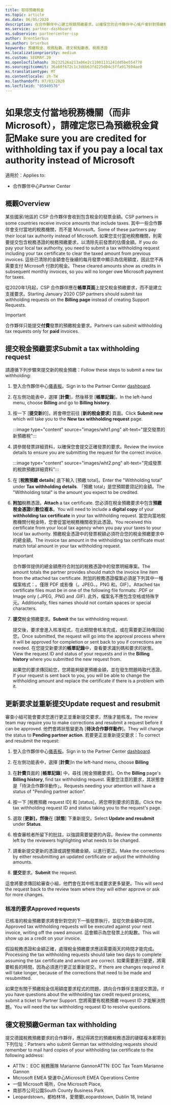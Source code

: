 ```yaml
---
title: 取得預繳稅金
ms.topic: article
ms.date: 06/05/2020
description: 在合作夥伴中心建立稅額預繳要求，以確保您的合作夥伴中心帳戶會針對預繳稅金而貸。
ms.service: partner-dashboard
ms.subservice: partnercenter-csp
author: BrentSerbus
ms.author: brserbus
keywords: 預繳稅金、稅務點數、德文稅點數表、稅務憑證
ms.localizationpriority: medium
ms.custom: SEOMAY.20
ms.openlocfilehash: 3b232526a213a06e2c11001131241dd5be554770
ms.sourcegitcommit: 36a60f672c1c3d6b63fd225d04c5ffa917694ae0
ms.translationtype: MT
ms.contentlocale: zh-TW
ms.lasthandoff: 07/03/2020
ms.locfileid: "85949576"
---
```

# <a name="make-sure-you-are-credited-for-withholding-tax-if-you-pay-a-local-tax-authority-instead-of-microsoft"></a><span data-ttu-id="95a94-104">如果您支付當地稅務機關（而非 Microsoft），請確定您已為預繳稅金貸記</span><span class="sxs-lookup"><span data-stu-id="95a94-104">Make sure you are credited for withholding tax if you pay a local tax authority instead of Microsoft</span></span>

<span data-ttu-id="95a94-105">適用於︰</span><span class="sxs-lookup"><span data-stu-id="95a94-105">Applies to:</span></span>

- <span data-ttu-id="95a94-106">合作夥伴中心</span><span class="sxs-lookup"><span data-stu-id="95a94-106">Partner Center</span></span>

## <a name="overview"></a><span data-ttu-id="95a94-107">概觀</span><span class="sxs-lookup"><span data-stu-id="95a94-107">Overview</span></span>

<span data-ttu-id="95a94-108">某些國家/地區的 CSP 合作夥伴會收到包含稅金的發票金額。</span><span class="sxs-lookup"><span data-stu-id="95a94-108">CSP partners in some countries receive invoice amounts that include taxes.</span></span> <span data-ttu-id="95a94-109">其中一些合作夥伴會支付當地的稅務機關，而不是 Microsoft。</span><span class="sxs-lookup"><span data-stu-id="95a94-109">Some of these partners pay their local tax authority instead of Microsoft.</span></span> <span data-ttu-id="95a94-110">如果您支付當地稅務機關，則需要提交包含稅務憑證的稅務預繳要求，以清除先前發票的估價金額。</span><span class="sxs-lookup"><span data-stu-id="95a94-110">If you do pay your local tax authority, you need to submit a tax withholding request including your tax certificate to clear the taxed amount from previous invoices.</span></span> <span data-ttu-id="95a94-111">這些已清除的金額會在後續的每月發票中顯示為信用額度，因此您不再需要支付 Microsoft 付款的稅金。</span><span class="sxs-lookup"><span data-stu-id="95a94-111">These cleared amounts show as credits in subsequent monthly invoices, so you will no longer owe Microsoft payment for taxes.</span></span>

<span data-ttu-id="95a94-112">從2020年1月起，CSP 合作夥伴應在**帳單頁面**上提交稅金預繳要求，而不是建立支援要求。</span><span class="sxs-lookup"><span data-stu-id="95a94-112">Starting January 2020 CSP partners should submit tax withholding requests on the **Billing page** instead of creating Support Requests.</span></span>

> [!IMPORTANT]
> <span data-ttu-id="95a94-113">合作夥伴只能提交**付費**發票的預繳稅金要求。</span><span class="sxs-lookup"><span data-stu-id="95a94-113">Partners can submit withholding tax requests only for **paid** invoices.</span></span>

## <a name="submit-a-tax-withholding-request"></a><span data-ttu-id="95a94-114">提交稅金預繳要求</span><span class="sxs-lookup"><span data-stu-id="95a94-114">Submit a tax withholding request</span></span>

<span data-ttu-id="95a94-115">請遵循下列步驟來提交新的稅金預繳：</span><span class="sxs-lookup"><span data-stu-id="95a94-115">Follow these steps to submit a new tax withholding:</span></span>

1. <span data-ttu-id="95a94-116">登入合作夥伴中心[儀表板](https://partner.microsoft.com/dashboard/home)。</span><span class="sxs-lookup"><span data-stu-id="95a94-116">Sign in to the Partner Center [dashboard](https://partner.microsoft.com/dashboard/home).</span></span>

2. <span data-ttu-id="95a94-117">在左側功能表中，選擇 [**計費**]，然後移至 [**帳單記錄**]。</span><span class="sxs-lookup"><span data-stu-id="95a94-117">In the left-hand menu, choose **Billing** and go to **Billing history**.</span></span>

3. <span data-ttu-id="95a94-118">按一下 [**提交新**的]，將會帶您前往 [**新的稅金要求**] 頁面。</span><span class="sxs-lookup"><span data-stu-id="95a94-118">Click **Submit new** which will take you to the **New tax withholding request** page.</span></span>

   :::image type="content" source="images/wht1.png" alt-text="提交發票的新預繳稅":::

4. <span data-ttu-id="95a94-120">請參閱發票詳細資料，以確保您會提交正確發票的要求。</span><span class="sxs-lookup"><span data-stu-id="95a94-120">Review the invoice details to ensure you are submitting the request for the correct invoice.</span></span>

   :::image type="content" source="images/wht2.png" alt-text="完成發票的稅款預繳詳細資料":::

5. <span data-ttu-id="95a94-122">在 [**稅務預繳 details**] 底下輸入 [預繳 total]。</span><span class="sxs-lookup"><span data-stu-id="95a94-122">Enter the "Withholding total" under **Tax withholding details**.</span></span> <span data-ttu-id="95a94-123">「預繳 total」是您預期要貸記的金額。</span><span class="sxs-lookup"><span data-stu-id="95a94-123">The "Withholding total" is the amount you expect to be credited.</span></span>

6. <span data-ttu-id="95a94-124">**附加**稅務憑證。</span><span class="sxs-lookup"><span data-stu-id="95a94-124">**Attach** a tax certificate.</span></span> <span data-ttu-id="95a94-125">您必須在稅金預繳要求中包含**預繳稅金憑證**的**數位複本**。</span><span class="sxs-lookup"><span data-stu-id="95a94-125">You will need to include a **digital copy** of your **withholding tax certificate** in your tax withholding request.</span></span> <span data-ttu-id="95a94-126">當您向當地稅務機關付稅金時，您會從當地稅務機關收到此憑證。</span><span class="sxs-lookup"><span data-stu-id="95a94-126">You received this certificate from your local tax agency when you pay your taxes to your local tax authority.</span></span> <span data-ttu-id="95a94-127">預繳稅金憑證中的發票稅額必須符合您的稅金預繳要求中的總金額。</span><span class="sxs-lookup"><span data-stu-id="95a94-127">The invoice tax amount in the withholding tax certificate must match total amount in your tax withholding request.</span></span>

   > [!IMPORTANT]
   > <span data-ttu-id="95a94-128">合作夥伴提供的總金額應符合附加的稅務憑證中的發票明細專案。</span><span class="sxs-lookup"><span data-stu-id="95a94-128">The amount totals the partner provides should match the invoice line item from the attached tax certificate.</span></span> <span data-ttu-id="95a94-129">附加的稅務憑證檔案必須是下列其中一種檔案格式：。僅限 PDF 或影像（。JPEG、。PNG 和。GIF）。</span><span class="sxs-lookup"><span data-stu-id="95a94-129">Attached tax certificate files must be in one of the following file formats: .PDF or Image only (.JPEG, .PNG and .GIF).</span></span> <span data-ttu-id="95a94-130">此外，檔案名不應包含空格或特殊字元。</span><span class="sxs-lookup"><span data-stu-id="95a94-130">Additionally, files names should not contain spaces or special characters.</span></span>

7. <span data-ttu-id="95a94-131">**提交**稅金預繳要求。</span><span class="sxs-lookup"><span data-stu-id="95a94-131">**Submit** the tax withholding request.</span></span>

   <span data-ttu-id="95a94-132">提交後，要求會進入核准程式，在此期間會核准完成，或在需要更正時傳回給您。</span><span class="sxs-lookup"><span data-stu-id="95a94-132">Once submitted, the request will go into the approval process where it will be approved for completion or sent back to you if corrections are needed.</span></span> <span data-ttu-id="95a94-133">在您提交新要求的**帳單記錄**中，查看要求識別碼和要求的狀態。</span><span class="sxs-lookup"><span data-stu-id="95a94-133">View the request ID and status of your requests and  in the **Billing history** where you submitted the new request from.</span></span>

   <span data-ttu-id="95a94-134">如果您的要求傳回給您，您將能夠變更預繳金額，並在發生問題時取代憑證。</span><span class="sxs-lookup"><span data-stu-id="95a94-134">If your request is sent back to you, you will be able to change the withholding amount and replace the certificate if there is a problem with it.</span></span>

## <a name="update-request-and-resubmit"></a><span data-ttu-id="95a94-135">更新要求並重新提交</span><span class="sxs-lookup"><span data-stu-id="95a94-135">Update request and resubmit</span></span>

<span data-ttu-id="95a94-136">審查小組可能會要求您進行更正並重新提交要求，然後才能核准。</span><span class="sxs-lookup"><span data-stu-id="95a94-136">The review team may require you to make corrections and resubmit a request before it can be approved.</span></span> <span data-ttu-id="95a94-137">他們會將狀態變更為 [**待決合作夥伴動作**]。</span><span class="sxs-lookup"><span data-stu-id="95a94-137">They will change the status to **Pending partner action**.</span></span> <span data-ttu-id="95a94-138">若要更正並重新提交要求：</span><span class="sxs-lookup"><span data-stu-id="95a94-138">To correct and resubmit the request:</span></span>

1. <span data-ttu-id="95a94-139">登入合作夥伴中心[儀表板](https://partner.microsoft.com/dashboard/home)。</span><span class="sxs-lookup"><span data-stu-id="95a94-139">Sign in to the Partner Center [dashboard](https://partner.microsoft.com/dashboard/home).</span></span>

2. <span data-ttu-id="95a94-140">在左側功能表中，選擇 [**計費**]</span><span class="sxs-lookup"><span data-stu-id="95a94-140">In the left-hand menu, choose **Billing**</span></span>

3. <span data-ttu-id="95a94-141">在**計費**頁面的 [**帳單記錄**] 中，尋找 [稅金預繳要求]。</span><span class="sxs-lookup"><span data-stu-id="95a94-141">On the **Billing** page's **Billing history**, find tax withholding request.</span></span> <span data-ttu-id="95a94-142">需要您注意的要求，其狀態會是「待決合作夥伴動作」。</span><span class="sxs-lookup"><span data-stu-id="95a94-142">Requests needing your attention will have a status of "Pending partner action".</span></span>

4. <span data-ttu-id="95a94-143">按一下 [稅務預繳 request ID] 和 [status]，將您帶到要求的頁面。</span><span class="sxs-lookup"><span data-stu-id="95a94-143">Click the tax withholding request ID and status taking you to the request's page.</span></span>

5. <span data-ttu-id="95a94-144">選取 [**更新]，然後**在 [**狀態**] 下重新提交。</span><span class="sxs-lookup"><span data-stu-id="95a94-144">Select **Update and resubmit** under **Status**.</span></span>

6. <span data-ttu-id="95a94-145">檢查審核者所留下的批註，以強調需要變更的內容。</span><span class="sxs-lookup"><span data-stu-id="95a94-145">Review the comments left by the reviewers highlighting what needs to be changed.</span></span>

7. <span data-ttu-id="95a94-146">請重新提交更新的憑證或調整預繳金額，以進行更正。</span><span class="sxs-lookup"><span data-stu-id="95a94-146">Make the corrections by either resubmitting an updated certificate or adjust the withholding amounts.</span></span>

8. <span data-ttu-id="95a94-147">**提交**要求。</span><span class="sxs-lookup"><span data-stu-id="95a94-147">**Submit** the request.</span></span>

<span data-ttu-id="95a94-148">這會將要求傳回給審查小組，他們會在其中核准或要求更多變更。</span><span class="sxs-lookup"><span data-stu-id="95a94-148">This will send the request back to the review team where they will either approve or ask for more changes.</span></span>

### <a name="approved-requests"></a><span data-ttu-id="95a94-149">核准的要求</span><span class="sxs-lookup"><span data-stu-id="95a94-149">Approved requests</span></span>

<span data-ttu-id="95a94-150">已核准的稅金預繳要求將會針對您的下一張發票執行，並從欠款金額中扣除。</span><span class="sxs-lookup"><span data-stu-id="95a94-150">Approved tax withholding requests will be executed against your next invoice, writing off the owed amount.</span></span> <span data-ttu-id="95a94-151">這會顯示為您發票上的點數。</span><span class="sxs-lookup"><span data-stu-id="95a94-151">This will show up as a credit on your invoice.</span></span>

<span data-ttu-id="95a94-152">假設稅務憑證和金額正確，處理稅金預繳要求應該需要兩天的時間才能完成。</span><span class="sxs-lookup"><span data-stu-id="95a94-152">Processing the tax withholding requests should take two days to complete assuming the tax certificate and amount are correct.</span></span> <span data-ttu-id="95a94-153">如果需要進行變更，將需要較長的時間，因為必須進行更正並重新提交。</span><span class="sxs-lookup"><span data-stu-id="95a94-153">If there are changes required it will take longer, because of the corrections that need to be made and resubmitted.</span></span>

<span data-ttu-id="95a94-154">如果您有關于預繳稅金信用額度要求程式的問題，請向合作夥伴支援提交票證。</span><span class="sxs-lookup"><span data-stu-id="95a94-154">If you have questions about the withholding tax credit request process, submit a ticket to Partner Support.</span></span> <span data-ttu-id="95a94-155">您將需要有稅務預繳 request ID 才能解決問題。</span><span class="sxs-lookup"><span data-stu-id="95a94-155">You will need the tax withholding request ID to resolve questions.</span></span>

## <a name="german-tax-withholding"></a><span data-ttu-id="95a94-156">德文稅預繳</span><span class="sxs-lookup"><span data-stu-id="95a94-156">German tax withholding</span></span>

<span data-ttu-id="95a94-157">提交德國稅務預繳要求的合作夥伴，應記得將您的預繳稅務憑證的硬碟複本郵寄到下列位址：</span><span class="sxs-lookup"><span data-stu-id="95a94-157">Partners who submit German tax withholding requests should remember to mail hard copies of your withholding tax certificate to the following address:</span></span>

- <span data-ttu-id="95a94-158">ATTN： EOC 稅務團隊 Marianne Gannon</span><span class="sxs-lookup"><span data-stu-id="95a94-158">ATTN: EOC Tax Team Marianne Gannon</span></span>
- <span data-ttu-id="95a94-159">Microsoft EMEA 營運中心</span><span class="sxs-lookup"><span data-stu-id="95a94-159">Microsoft EMEA Operations Centre</span></span>
- <span data-ttu-id="95a94-160">一個 Microsoft 場所，</span><span class="sxs-lookup"><span data-stu-id="95a94-160">One Microsoft Place,</span></span>
- <span data-ttu-id="95a94-161">南部市公司公園</span><span class="sxs-lookup"><span data-stu-id="95a94-161">South County Business Park</span></span>
- <span data-ttu-id="95a94-162">Leopardstown，都柏林18，愛爾蘭</span><span class="sxs-lookup"><span data-stu-id="95a94-162">Leopardstown, Dublin 18, Ireland</span></span>
